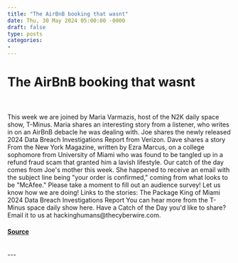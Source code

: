 ```yaml
---
title: "The AirBnB booking that wasnt"
date: Thu, 30 May 2024 05:00:00 -0000
draft: false
type: posts
categories: 
- 
---
```

# The AirBnB booking that wasnt

<br/>

<br/>
This week we are joined by Maria Varmazis, host of the N2K daily space show, T-Minus. Maria shares an interesting story from a listener, who writes in on an AirBnB debacle he was dealing with. Joe shares the newly released 2024 Data Breach Investigations Report from Verizon. Dave shares a story From the New York Magazine, written by Ezra Marcus, on a college sophomore from University of Miami who was found to be tangled up in a refund fraud scam that granted him a lavish lifestyle. Our catch of the day comes from Joe's mother this week. She happened to receive an email with the subject line being "your order is confirmed," coming from what looks to be "McAfee." Please take a moment to fill out an audience survey! Let us know how we are doing! Links to the stories: The Package King of Miami 2024 Data Breach Investigations Report You can hear more from the T-Minus space daily show here. Have a Catch of the Day you'd like to share? Email it to us at hackinghumans@thecyberwire.com.

#### [Source](https://thecyberwire.com/podcasts/hacking-humans/292/notes)

<br/>
---
